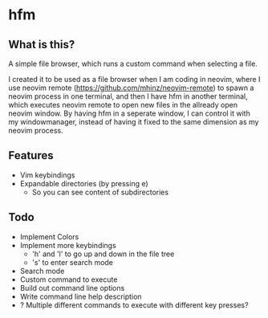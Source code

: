 # hfm

## What is this?

A simple file browser, which runs a custom command when selecting a file.

I created it to be used as a file browser when I am coding in neovim, where I use
neovim remote (https://github.com/mhinz/neovim-remote) to spawn a neovim process 
in one terminal, and then I have hfm in another terminal, which executes neovim 
remote to open new files in the allready open neovim window. 
By having hfm in a seperate window, I can control it with my windowmanager, instead
of having it fixed to the same dimension as my neovim process.


## Features

- Vim keybindings
- Expandable directories (by pressing e)
  - So you can see content of subdirectories

## Todo 

- Implement Colors
- Implement more keybindings
  - 'h' and 'l' to go up and down in the file tree
  - 's' to enter search mode
- Search mode
- Custom command to execute
- Build out command line options
- Write command line help description
- ? Multiple different commands to execute with different key presses?
